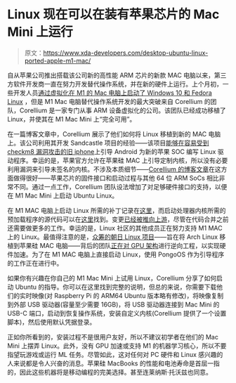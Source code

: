 # Linux 现在可以在装有苹果芯片的 Mac Mini 上运行

> 原文：<https://www.xda-developers.com/desktop-ubuntu-linux-ported-apple-m1-mac/>

自从苹果公司推出搭载该公司新的高性能 ARM 芯片的新款 MAC 电脑以来，第三方软件开发商一直在努力开发替代操作系统，并在新的硬件上运行。上个月初，一些开发人员[通过虚拟化在 M1 的 Mac 电脑上启动了 Windows 10 和 Fedora Linux](https://www.xda-developers.com/apple-silicon-mac-boot-windows-10-and-linux-virtualization/) ，但是 M1 Mac 电脑替代操作系统开发的最大突破来自 Corellium 的团队，Corellium 是一家专门从事 ARM 设备虚拟化的公司。该团队已经成功移植了 Linux，并使其在 M1 Mac Mini 上“完全可用”。

在一篇博客文章中，Corellium 展示了他们如何将 Linux 移植到新的 MAC 电脑上。该公司利用其开发 Sandcastle 项目的经验——该项目[能够在容易受到 checkm8 漏洞攻击的旧 iphone](https://www.xda-developers.com/install-android-10-apple-iphone-7-plus-project-sandcastle-checkra1n-jailbreak/)上引导 Android 为新的苹果 SOC 编写 Linux 驱动程序。幸运的是，苹果官方允许在苹果硅 MAC 上引导定制内核，所以没有必要利用漏洞来引导未签名的内核。不涉及本质细节——[Corellium 的博客文章](https://corellium.com/blog/linux-m1)在这方面做得很好——苹果芯片的固件接口和启动过程与其他 64 位 ARM SoCs 相比非常不同。通过一点工作，Corellium 团队设法增加了对足够硬件接口的支持，以便在 M1 Mac Mini 上启动 Ubuntu Linux。

在 M1 MAC 电脑上启动 Linux 所需的补丁记录在[这里](https://github.com/corellium/linux-m1)，而启动处理器内核所需的预加载程序的源代码可以在[这里](https://github.com/corellium/preloader-m1)找到。变更[已经被推向上游](https://lkml.org/lkml/2021/1/20/481)，尽管在代码合并之前还需要做更多的工作。幸运的是，Linux 社区的其他成员正在努力支持 M1 MAC 上的 Linux。最值得注意的是，[众筹的朝日 Linux 项目](https://asahilinux.org/)——旨在将 Arch Linux 移植到苹果硅 MAC 电脑——背后的团队[正在对 GPU 架构](https://rosenzweig.io/blog/asahi-gpu-part-1.html)进行逆向工程，以实现硬件加速。为了在 M1 MAC 电脑上直接启动 Linux，使用 PongoOS 作为引导程序的工作正在进行中。

如果你有兴趣在你自己的 M1 Mac Mini 上试用 Linux，Corellium 分享了如何启动 Ubuntu 的指导。你可以在这里找到完整的说明，但总的来说，你需要下载他们的实时映像(对 Raspberry Pi 的 ARM64 Ubuntu 版本略有修改)，将映像复制到外部 USB 驱动器(容量至少需要 16GB)，将 USB 驱动器连接到 Mac Mini 的 USB-C 端口，启动到恢复操作系统，安装自定义内核(Corellium 提供了一个设置脚本)，然后使用默认凭据登录。

正如你所看到的，安装过程不是很用户友好，所以不建议初学者在他们的 Mac Mini 上摆弄 Linux。此外，没有 GPU 加速或支持 M1 的机器学习核心，所以不要指望玩游戏或运行 ML 任务。尽管如此，这对任何对 PC 硬件和 Linux 感兴趣的人来说都是令人兴奋的消息。苹果硅 MacBooks 的性能和电池寿命是首屈一指的，因此这些机器将是移动编程的完美选择。甚至连莱纳斯·托沃兹也同意。